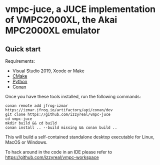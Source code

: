 # vmpc-juce, a JUCE implementation of VMPC2000XL, the Akai MPC2000XL emulator

## Quick start

Requirements:
- Visual Studio 2019, Xcode or Make
- [CMake](https://cmake.org/)
- [Python](https://www.python.org/downloads/)
- [Conan](https://docs.conan.io/en/latest/installation.html)

Once you have these tools installed, run the following commands:
```
conan remote add jfrog-izmar https://izmar.jfrog.io/artifactory/api/conan/dev
git clone https://github.com/izzyreal/vmpc-juce
cd vmpc-juce
mkdir build && cd build
conan install .. --build missing && conan build ..
```

This will build a self-contained standalone desktop executable for Linux, MacOS or Windows.

To hack around in the code in an IDE please refer to https://github.com/izzyreal/vmpc-workspace
